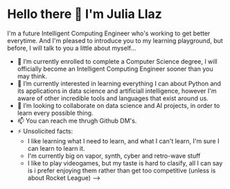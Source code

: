 
# Hello there 👋 I'm Julia Llaz

I'm a future Intelligent Computing Engineer who's working to get better everytime. And I'm pleased to introduce you to my learning playground, but before, I will talk to you a little about myself... 

- 🔭 I’m currently enrolled to complete a Computer Science degree, I will officially become an Intelligent Computing Engineer sooner than you may think.
- 🌱 I’m currently interested in learning everything I can about Python and its applications in data science and artificiall intelligence, however I'm aware of other incredible tools and languages that exist around us.
- 👯 I’m looking to collaborate on data science and AI projects, in order to learn every possible thing.
- 📫 You can reach me thrugh Github DM's.
- ⚡ Unsolicited facts:
  *  I like learning what I need to learn, and what I can't learn, I'm sure I can learn to learn it.
  *  I'm currently big on vapor, synth, cyber and retro-wave stuff
  *  I like to play videogames, but my taste is hard to clasify, all I can say is i prefer enjoying them rather than get too competitive (unless is about Rocket League)
-->
